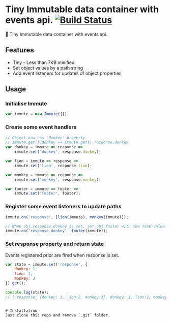 # Tiny Immutable data container with events api. [![Build Status](https://travis-ci.org/honewatson/immute.js.svg?branch=master)](https://travis-ci.org/honewatson/immute.js)
:page_with_curl: Tiny Immutable data container with events api.

## Features
* Tiny - Less than 7KB minified
* Set object values by a path string
* Add event listeners for updates of object properties

## Usage

### Initialise Immute
```javascript
var immute = new Immute({});
```
### Create some event handlers
```javascript
// Object now has 'donkey' property
// immute.get().donkey == immute.get().response.donkey
var donkey = immute => response =>
    immute.set('donkey', response.donkey);

var lion = immute => response =>
    immute.set('lion', response.lion);

var monkey = immute => response =>
    immute.set('monkey', response.monkey);

var footer = immute => footer =>
    immute.set('footer', footer);
```

### Register some event listeners to update paths

```javascript
immute.on('response', [lion(immute), monkey(immute)]);

// When obj.response.donkey is set, set obj.footer with the same value
immute.on('response.donkey', footer(immute));
```

### Set response property and return state

Events registered prior are fired when response is set.

```javascript
var state = immute.set('response', {
    donkey: 1,
    lion: 2,
    monkey: 3
}).get();

console.log(state);
// { response: {donkey: 1, lion:2, monkey:3}, donkey: 1, lion:2, monkey:3, footer: 1 }
```

```

# Installation
Just clone this repo and remove `.git` folder.

